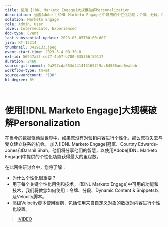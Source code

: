 ```yaml
---
title: 使用 [!DNL Marketo Engage]大规模破解Personalization
description: 涵盖Adobe [!DNL Marketo Engage]中可用的个性化功能；令牌、分段、Dynamic Content & Snippets以及Velocity脚本。  高级Velocity脚本使用案例，包括使用来自自定义对象的数据对内容进行个性化设置。
solution: Marketo Engage
role: Admin, User
level: Intermediate, Experienced
doc-type: Event
last-substantial-update: 2023-05-05T00:00:00Z
jira: KT-13214
thumbnail: 3419133.jpeg
event-start-time: 2023-5-4 08:30-8
exl-id: 56947a3f-ce77-4b57-b780-035366f59117
duration: 2460
source-git-commit: 9a297cda953d4414131657f9ac84580aea0eabeb
workflow-type: tm+mt
source-wordcount: '138'
ht-degree: 0%

---
```


# 使用[!DNL Marketo Engage]大规模破解Personalization

在当今的数据驱动型世界中，如果您没有对营销内容进行个性化，那么您将失去与受众建立联系的机会。 加入[!DNL Marketo Engage]冠军、Courtny Edwards-Jones和Darshil Shah，他们将分享他们的智慧，以使用Adobe[!DNL Marketo Engage]中提供的个性化功能获得最大的里程数。

在此网络研讨会中，您将了解：

* 为什么个性化很重要？
* 用于每个关键个性化用例和技术。 [!DNL Marketo Engage]中可用的功能和技术，我们将教您如何使用：令牌、分段、Dynamic Content &amp; Snippets以及Velocity脚本。
* 高级Velocity脚本使用案例，包括使用来自自定义对象的数据对内容进行个性化设置。

>[!VIDEO](https://video.tv.adobe.com/v/3419133/?learn=on)
